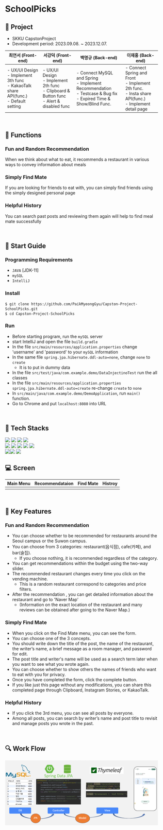 # SchoolPicks



## :book: Project
- SKKU CapstonProject
- Development period: 2023.09.08. ~ 2023.12.07.

| 최연서 (Front-end)                                                                                | 서강덕 (Front-end)                                                                                   | 백명규 (Back-end)                                                                                                           | 이재홍 (Back-end)                                                                                                |
|------------------------------------------------------------------------------------------------|---------------------------------------------------------------------------------------------------|--------------------------------------------------------------------------------------------------------------------------|---------------------------------------------------------------------------------------------------------------|
| - UX/UI Design<br/>- Implement 3th func<br/>- KakaoTalk share API(func.)<br/>- Default setting | - UX/UI Design<br/>- Implement 2th func<br/>- Clipboard & Button func<br/>- Alert & disabled func | - Connect MySQL and Spring<br/>- Implement Recommendation<br/>- Testcase & Bug fix<br/>- Expired Time & Show/Blind Func. | - Connect Spring and Front<br/>- Implement 2th func.<br/>- Insta share API(func.)<br/>- Implement detail page |



<br>

## :hamburger: Functions

### Fun and Random Recommendation
When we think about what to eat, it recommends a restaurant in various ways to convey information about meals

### Simply Find Mate
If you are looking for friends to eat with, you can simply find friends using the simply designed personal page

### Helpful History
You can search past posts and reviewing them again will help to find meal mate successfully


<br>

## :rocket: Start Guide
### Programming Requirements
- `JAVA` [JDK-11]
- `mySQL`
- `IntelliJ`

### Install
```
$ git clone https://github.com/PaikMyeongGyu/Capston-Project-SchoolPicks.git
$ cd Capston-Project-SchoolPicks
```

### Run
- Before starting program, run the `mySQL` server
- start IntelliJ and open the file `build.gradle`
- In the file `src/main/resources/application.properties` change 'username' and 'password' to your `mySQL` information
- In the same file `spring.jpa.hibernate.ddl-auto=none`, change `none` to `create`
  - It is to put in dummy data
- In the file `src/test/java/com.example.demo/DataInjectinoTest` run the all classes
- In the file `src/main/resources/application.properties` `spring.jpa.hibernate.ddl-auto=create`   re-change `create` to `none`
- In `src/main/java/com.example.demo/DemoApplication`, run `main()` function.
- Go to Chrome and put `localhost:8080` into URL
<br>



## :school: Tech Stacks
<img src="https://img.shields.io/badge/Figma-F24E1E?style=for-the-badge&logo=figma&logoColor=white">
<img src="https://img.shields.io/badge/HTML-E34F26?style=for-the-badge&logo=html5&logoColor=white">
<img src="https://img.shields.io/badge/CSS-1572B6?style=for-the-badge&logo=css3&logoColor=white">
<img src="https://img.shields.io/badge/JavaScript-F7DF1E?style=for-the-badge&logo=javascript&logoColor=white">
<br>
<img src="https://img.shields.io/badge/java-007396?style=for-the-badge&logo=java&logoColor=white">
<img src="https://img.shields.io/badge/Spring-6DB33F?style=for-the-badge&logo=spring&logoColor=white">
<img src="https://img.shields.io/badge/SpringBoot-6DB33F?style=for-the-badge&logo=springboot&logoColor=white">
<img src="https://img.shields.io/badge/MySQL-4479A1?style=for-the-badge&logo=mysql&logoColor=white">
<img src="https://img.shields.io/badge/Thymeleaf-005F0F?style=for-the-badge&logo=thymeleaf&logoColor=white">
<br>
<img src="https://img.shields.io/badge/IntelliJ-000000?style=for-the-badge&logo=intellij-idea&logoColor=white"><img src="https://img.shields.io/badge/git-F05032?style=for-the-badge&logo=git&logoColor=white">
<img src="https://img.shields.io/badge/github-181717?style=for-the-badge&logo=github&logoColor=white">







<br>

## :computer: Screen


| Main Menu | Recommendataion | Find Mate | Histroy |
|--------|----------------|----------|---------|
| <none> | <none>  | <none>   | <none>  |



<br>

## :dart: Key Features

### Fun and Random Recommendation
- You can choose whether to be recommended for restaurants around the Seoul campus or the Suwon campus.
- You can choose from 3 categories: restaurant(음식점), cafe(카페), and bar(술집).
  - If you choose nothing, it is recommended regardless of the category.
- You can get recommendations within the budget using the two-way slider.
- The recommended restaurant changes every time you click on the vending machine.
  - This is a random restaurant correspond to categories and price filters.
- After the recommendation , you can get detailed information about the restaurant and go to 'Naver Map'
  - (Information on the exact location of the restaurant and many reviews can be obtained after going to the Naver Map.)

### Simply Find Mate
- When you click on the Find Mate menu, you can see the form.
- You can choose one of the 3 concepts.
- You should write down the title of the post, the name of the restaurant, the writer’s name, a brief message as a room manager, and password for edit.
- The post title and writer's name will be used as a search term later when you want to see what you wrote again.
- You can choose whether to show others the names of friends who want to eat with you for privacy.
- Once you have completed the form, click the complete button.
- If you like just this page without any modifications, you can share this completed page through Clipboard, Instagram Stories, or KakaoTalk.

### Helpful History
- If you click the 3rd menu, you can see all posts by everyone.
- Among all posts, you can search by writer’s name and post title to revisit and manage posts you wrote in the past.

<br>

## :mag: Work Flow

![architecture2](./img/workflow.png)